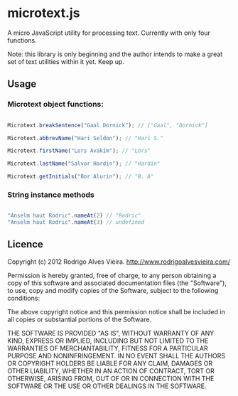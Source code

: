 microtext.js
=========

A micro JavaScript utility for processing text. Currently with only four functions.

Note: this library is only beginning and the author intends to make a great set of text utilities within it yet. Keep up.

Usage
-----

### Microtext object functions:

```javascript

Microtext.breakSentence("Gaal Dornick"); // ["Gaal", "Dornick"]

Microtext.abbrevName("Hari Seldon"); // "Hari S."

Microtext.firstName("Lors Avakim"); // "Lors"

Microtext.lastName("Salvor Hardin"); // "Hardin"

Microtext.getInitials("Bor Alurin"); // "B. A"

```

### String instance methods

```javascript

"Anselm haut Rodric".nameAt(2) // "Rodric"
"Anselm haut Rodric".nameAt(3) // undefined

```

Licence
-------

Copyright (c) 2012 Rodrigo Alves Vieira. http://www.rodrigoalvesvieira.com/

Permission is hereby granted, free of charge, to any person obtaining
a copy of this software and associated documentation files (the
"Software"), to use, copy and modify copies of the Software, subject 
to the following conditions:

The above copyright notice and this permission notice shall be
included in all copies or substantial portions of the Software.

THE SOFTWARE IS PROVIDED "AS IS", WITHOUT WARRANTY OF ANY KIND,
EXPRESS OR IMPLIED, INCLUDING BUT NOT LIMITED TO THE WARRANTIES OF
MERCHANTABILITY, FITNESS FOR A PARTICULAR PURPOSE AND
NONINFRINGEMENT. IN NO EVENT SHALL THE AUTHORS OR COPYRIGHT HOLDERS BE
LIABLE FOR ANY CLAIM, DAMAGES OR OTHER LIABILITY, WHETHER IN AN ACTION
OF CONTRACT, TORT OR OTHERWISE, ARISING FROM, OUT OF OR IN CONNECTION
WITH THE SOFTWARE OR THE USE OR OTHER DEALINGS IN THE SOFTWARE.
